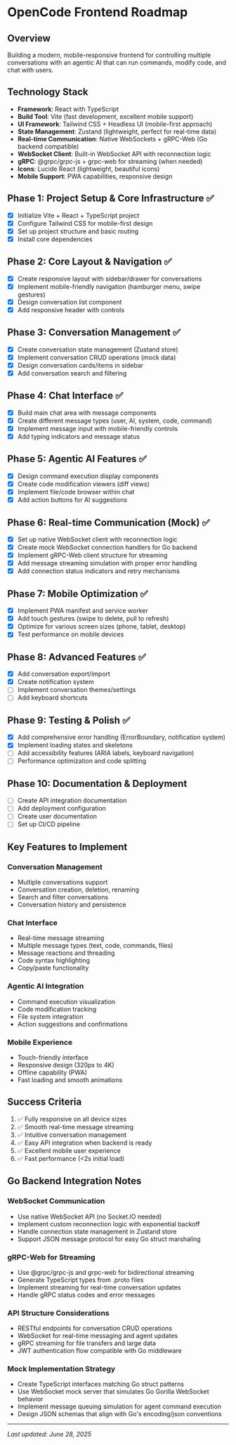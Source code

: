 # OpenCode Frontend Roadmap

## Overview
Building a modern, mobile-responsive frontend for controlling multiple conversations with an agentic AI that can run commands, modify code, and chat with users.

## Technology Stack
- **Framework**: React with TypeScript
- **Build Tool**: Vite (fast development, excellent mobile support)
- **UI Framework**: Tailwind CSS + Headless UI (mobile-first approach)
- **State Management**: Zustand (lightweight, perfect for real-time data)
- **Real-time Communication**: Native WebSockets + gRPC-Web (Go backend compatible)
- **WebSocket Client**: Built-in WebSocket API with reconnection logic
- **gRPC**: @grpc/grpc-js + grpc-web for streaming (when needed)
- **Icons**: Lucide React (lightweight, beautiful icons)
- **Mobile Support**: PWA capabilities, responsive design

## Phase 1: Project Setup & Core Infrastructure ✅
- [x] Initialize Vite + React + TypeScript project
- [x] Configure Tailwind CSS for mobile-first design
- [x] Set up project structure and basic routing
- [x] Install core dependencies

## Phase 2: Core Layout & Navigation ✅
- [x] Create responsive layout with sidebar/drawer for conversations
- [x] Implement mobile-friendly navigation (hamburger menu, swipe gestures)
- [x] Design conversation list component
- [x] Add responsive header with controls

## Phase 3: Conversation Management ✅
- [x] Create conversation state management (Zustand store)
- [x] Implement conversation CRUD operations (mock data)
- [x] Design conversation cards/items in sidebar
- [x] Add conversation search and filtering

## Phase 4: Chat Interface ✅
- [x] Build main chat area with message components
- [x] Create different message types (user, AI, system, code, command)
- [x] Implement message input with mobile-friendly controls
- [x] Add typing indicators and message status

## Phase 5: Agentic AI Features ✅
- [x] Design command execution display components
- [x] Create code modification viewers (diff views)
- [x] Implement file/code browser within chat
- [x] Add action buttons for AI suggestions

## Phase 6: Real-time Communication (Mock) ✅
- [x] Set up native WebSocket client with reconnection logic
- [x] Create mock WebSocket connection handlers for Go backend
- [x] Implement gRPC-Web client structure for streaming
- [x] Add message streaming simulation with proper error handling
- [x] Add connection status indicators and retry mechanisms

## Phase 7: Mobile Optimization ✅
- [x] Implement PWA manifest and service worker
- [x] Add touch gestures (swipe to delete, pull to refresh)
- [x] Optimize for various screen sizes (phone, tablet, desktop)
- [x] Test performance on mobile devices

## Phase 8: Advanced Features ✅
- [x] Add conversation export/import
- [x] Create notification system
- [ ] Implement conversation themes/settings
- [ ] Add keyboard shortcuts

## Phase 9: Testing & Polish ✅
- [x] Add comprehensive error handling (ErrorBoundary, notification system)
- [x] Implement loading states and skeletons
- [ ] Add accessibility features (ARIA labels, keyboard navigation)
- [ ] Performance optimization and code splitting

## Phase 10: Documentation & Deployment
- [ ] Create API integration documentation
- [ ] Add deployment configuration
- [ ] Create user documentation
- [ ] Set up CI/CD pipeline

## Key Features to Implement

### Conversation Management
- Multiple conversations support
- Conversation creation, deletion, renaming
- Search and filter conversations
- Conversation history and persistence

### Chat Interface
- Real-time message streaming
- Multiple message types (text, code, commands, files)
- Message reactions and threading
- Code syntax highlighting
- Copy/paste functionality

### Agentic AI Integration
- Command execution visualization
- Code modification tracking
- File system integration
- Action suggestions and confirmations

### Mobile Experience
- Touch-friendly interface
- Responsive design (320px to 4K)
- Offline capability (PWA)
- Fast loading and smooth animations

## Success Criteria
1. ✅ Fully responsive on all device sizes
2. ✅ Smooth real-time message streaming
3. ✅ Intuitive conversation management
4. ✅ Easy API integration when backend is ready
5. ✅ Excellent mobile user experience
6. ✅ Fast performance (<2s initial load)

## Go Backend Integration Notes

### WebSocket Communication
- Use native WebSocket API (no Socket.IO needed)
- Implement custom reconnection logic with exponential backoff
- Handle connection state management in Zustand store
- Support JSON message protocol for easy Go struct marshaling

### gRPC-Web for Streaming
- Use @grpc/grpc-js and grpc-web for bidirectional streaming
- Generate TypeScript types from .proto files
- Implement streaming for real-time conversation updates
- Handle gRPC status codes and error messages

### API Structure Considerations
- RESTful endpoints for conversation CRUD operations
- WebSocket for real-time messaging and agent updates
- gRPC streaming for file transfers and large data
- JWT authentication flow compatible with Go middleware

### Mock Implementation Strategy
- Create TypeScript interfaces matching Go struct patterns
- Use WebSocket mock server that simulates Go Gorilla WebSocket behavior
- Implement message queuing simulation for agent command execution
- Design JSON schemas that align with Go's encoding/json conventions

---

*Last updated: June 28, 2025*
